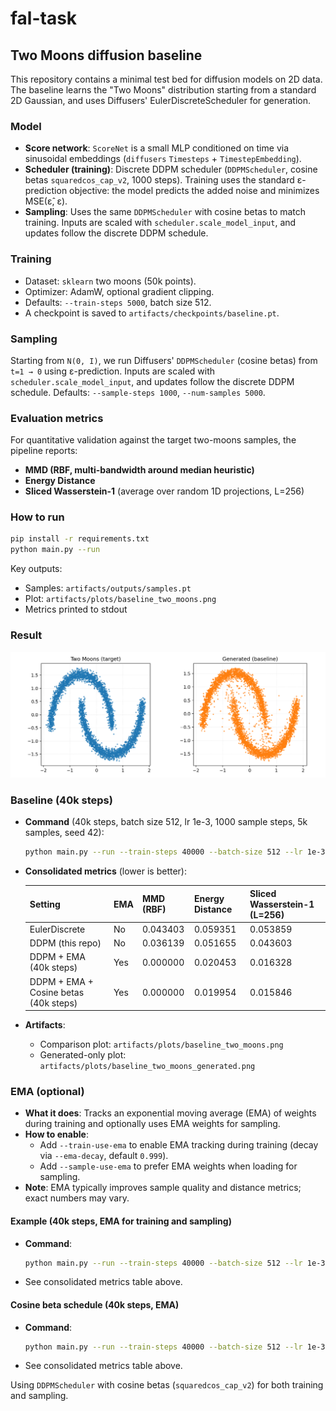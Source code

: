 # fal-task

## Two Moons diffusion baseline

This repository contains a minimal test bed for diffusion models on 2D data. The baseline learns the "Two Moons" distribution starting from a standard 2D Gaussian, and uses Diffusers' EulerDiscreteScheduler for generation.

### Model
- **Score network**: `ScoreNet` is a small MLP conditioned on time via sinusoidal embeddings (`diffusers` `Timesteps` + `TimestepEmbedding`).
- **Scheduler (training)**: Discrete DDPM scheduler (`DDPMScheduler`, cosine betas `squaredcos_cap_v2`, 1000 steps). Training uses the standard ε-prediction objective: the model predicts the added noise and minimizes MSE(ε̂, ε).
- **Sampling**: Uses the same `DDPMScheduler` with cosine betas to match training. Inputs are scaled with `scheduler.scale_model_input`, and updates follow the discrete DDPM schedule.

### Training
- Dataset: `sklearn` two moons (50k points).
- Optimizer: AdamW, optional gradient clipping.
- Defaults: `--train-steps 5000`, batch size 512.
- A checkpoint is saved to `artifacts/checkpoints/baseline.pt`.

### Sampling
Starting from `N(0, I)`, we run Diffusers' `DDPMScheduler` (cosine betas) from `t=1 → 0` using ε-prediction. Inputs are scaled with `scheduler.scale_model_input`, and updates follow the discrete DDPM schedule. Defaults: `--sample-steps 1000`, `--num-samples 5000`.

### Evaluation metrics
For quantitative validation against the target two-moons samples, the pipeline reports:
- **MMD (RBF, multi-bandwidth around median heuristic)**
- **Energy Distance**
- **Sliced Wasserstein-1** (average over random 1D projections, L=256)

### How to run
```bash
pip install -r requirements.txt
python main.py --run
```
Key outputs:
- Samples: `artifacts/outputs/samples.pt`
- Plot: `artifacts/plots/baseline_two_moons.png`
- Metrics printed to stdout

### Result
![Two Moons baseline](artifacts/plots/baseline_two_moons.png)

### Baseline (40k steps)

- **Command** (40k steps, batch size 512, lr 1e-3, 1000 sample steps, 5k samples, seed 42):
  ```bash
  python main.py --run --train-steps 40000 --batch-size 512 --lr 1e-3 --log-every 500 --sample-steps 1000 --num-samples 5000 --seed 42
  ```

- **Consolidated metrics** (lower is better):

  | Setting                               | EMA | MMD (RBF) | Energy Distance | Sliced Wasserstein-1 (L=256) |
  |---------------------------------------|-----|-----------|-----------------|-------------------------------|
  | EulerDiscrete                          | No  | 0.043403  | 0.059351        | 0.053859                      |
  | DDPM (this repo)                       | No  | 0.036139  | 0.051655        | 0.043603                      |
  | DDPM + EMA (40k steps)                 | Yes | 0.000000  | 0.020453        | 0.016328                      |
  | DDPM + EMA + Cosine betas (40k steps)  | Yes | 0.000000  | 0.019954        | 0.015846                      |

- **Artifacts**:
  - Comparison plot: `artifacts/plots/baseline_two_moons.png`
  - Generated-only plot: `artifacts/plots/baseline_two_moons_generated.png`

### EMA (optional)
- **What it does**: Tracks an exponential moving average (EMA) of weights during training and optionally uses EMA weights for sampling.
- **How to enable**:
  - Add `--train-use-ema` to enable EMA tracking during training (decay via `--ema-decay`, default `0.999`).
  - Add `--sample-use-ema` to prefer EMA weights when loading for sampling.
- **Note**: EMA typically improves sample quality and distance metrics; exact numbers may vary.

#### Example (40k steps, EMA for training and sampling)
- **Command**:
  ```bash
  python main.py --run --train-steps 40000 --batch-size 512 --lr 1e-3 --log-every 500 --sample-steps 1000 --num-samples 5000 --seed 42 --train-use-ema --sample-use-ema
  ```
- See consolidated metrics table above.

#### Cosine beta schedule (40k steps, EMA)
- **Command**:
  ```bash
  python main.py --run --train-steps 40000 --batch-size 512 --lr 1e-3 --log-every 500 --sample-steps 1000 --num-samples 5000 --seed 42 --train-use-ema --sample-use-ema
  ```
- See consolidated metrics table above.
  
Using `DDPMScheduler` with cosine betas (`squaredcos_cap_v2`) for both training and sampling.
